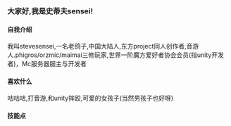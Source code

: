 ### 大家好,我是史蒂夫sensei!
#### 自我介绍
  我叫stevesensei,一名老鸽子,中国大陆人,东方project同人创作者,音游人.phigros/orzmic/maimai三修玩家,世界一阶魔方爱好者协会会员(指unity开发者)，Mc服务器服主与开发者
#### 喜欢什么
  咕咕咕,打音游,和unity摔跤,可爱的女孩子(当然男孩子也好呀)
#### 技能点

